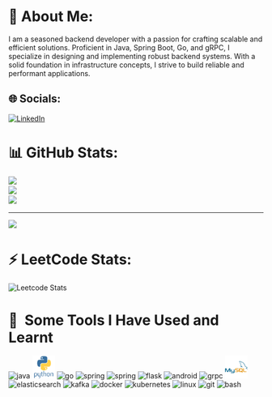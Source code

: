 # 💫 About Me:
I am a seasoned backend developer with a passion for crafting scalable and efficient solutions. Proficient in Java, Spring Boot, Go, and gRPC, I specialize in designing and implementing robust backend systems. With a solid foundation in infrastructure concepts, I strive to build reliable and performant applications.


## 🌐 Socials:
[![LinkedIn](https://img.shields.io/badge/LinkedIn-%230077B5.svg?logo=linkedin&logoColor=white)](https://www.linkedin.com/in/mohit-sharma-b95314207/) 
# 📊 GitHub Stats:
![](https://github-readme-stats.vercel.app/api?username=mohit-cse&theme=dark&hide_border=false&include_all_commits=false&count_private=false)<br/>
![](https://github-readme-streak-stats.herokuapp.com/?user=mohit-cse&theme=dark&hide_border=false)<br/>
![](https://github-readme-stats.vercel.app/api/top-langs/?username=mohit-cse&theme=dark&hide_border=false&include_all_commits=false&count_private=false&layout=compact)

---
[![](https://visitcount.itsvg.in/api?id=mohit-cse&icon=0&color=0)](https://visitcount.itsvg.in)

# ⚡️ LeetCode Stats:
![Leetcode Stats](https://leetcard.jacoblin.cool/mohit-cse)


<h1> 🚀 &nbsp;Some Tools I Have Used and Learnt</h1>
<p align="left">
<img src="https://cdn.jsdelivr.net/gh/devicons/devicon@latest/icons/java/java-original.svg" alt="java" width="45" height="45"/>
<img src="https://raw.githubusercontent.com/devicons/devicon/master/icons/python/python-original-wordmark.svg" alt="python" width="45" height="45"/>
<img src="https://cdn.jsdelivr.net/gh/devicons/devicon@latest/icons/go/go-original-wordmark.svg" alt="go" width="45" height="45"/>
<img src="https://cdn.jsdelivr.net/gh/devicons/devicon@latest/icons/spring/spring-original-wordmark.svg" alt="spring" width="45" height="45"/>
<img src="https://img.icons8.com/?size=100&id=A3Ulk2RcONKs&format=png&color=000000" alt="spring" width="45" height="45"/>
<img src="https://cdn.jsdelivr.net/gh/devicons/devicon@latest/icons/flask/flask-original-wordmark.svg" alt="flask" width="45" height="45"/>          
<img src="https://cdn.jsdelivr.net/gh/devicons/devicon@latest/icons/android/android-plain-wordmark.svg" alt="android" width="45" height="45"/>
<img src="https://cdn.jsdelivr.net/gh/devicons/devicon@latest/icons/grpc/grpc-original.svg" alt="grpc" width="45" height="45"/>          

<img src="https://raw.githubusercontent.com/devicons/devicon/master/icons/mysql/mysql-original-wordmark.svg" alt="mysql" width="45" height="45" />
<img src="https://cdn.jsdelivr.net/gh/devicons/devicon@latest/icons/elasticsearch/elasticsearch-original.svg" alt="elasticsearch" width="45" height="45"/>          
<img src="https://cdn.jsdelivr.net/gh/devicons/devicon@latest/icons/apachekafka/apachekafka-original-wordmark.svg" alt="kafka" width="45" height="45"/>          
<img src="https://cdn.jsdelivr.net/gh/devicons/devicon/icons/docker/docker-original.svg" alt="docker" width="45" height="45"/>
<img src="https://cdn.jsdelivr.net/gh/devicons/devicon/icons/kubernetes/kubernetes-plain.svg" alt="kubernetes" width="45" height="45"/>
<img src="https://cdn.jsdelivr.net/gh/devicons/devicon/icons/linux/linux-original.svg" alt="linux" width="45" height="45"/>       
<img src="https://cdn.jsdelivr.net/gh/devicons/devicon/icons/git/git-original.svg" alt="git" width="45" height="45"/>
<img src="https://cdn.jsdelivr.net/gh/devicons/devicon/icons/bash/bash-original.svg" alt="bash" width="45" height="45"/>

</p>
